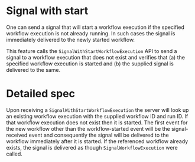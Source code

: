 # Signal with start

One can send a signal that will start a workflow execution if the
specified workflow execution is not already running. In such cases the signal is
immediately delivered to the newly started workflow.

This feature calls the `SignalWithStartWorkflowExecution` API to send a signal
to a workflow execution that does not exist and verifies that (a) the specified
workflow execution is started and (b) the supplied signal is delivered to the
same.

# Detailed spec

Upon receiving a `SignalWithStartWorkflowExecution` the server will look up an
existing workflow execution with the supplied workflow ID and run ID. If that
workflow execution does not exist then it is started. The first event for the
new workflow other than the workflow-started event will be the signal-received
event and consequently the signal will be delivered to the workflow immediately
after it is started. If the referenced workflow already exists, the signal is
delivered as though `SignalWorkflowExecution` were called.
